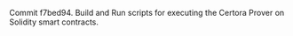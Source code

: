 Commit f7bed94.                    Build and Run scripts for executing the Certora Prover on Solidity smart contracts.
